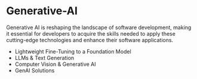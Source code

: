 # Generative-AI

Generative AI is reshaping the landscape of software development, making it essential for developers to acquire the skills needed to apply these cutting-edge technologies and enhance their software applications.

* Lightweight Fine-Tuning to a Foundation Model
* LLMs & Text Generation
* Computer Vision & Generative AI
* GenAI Solutions
